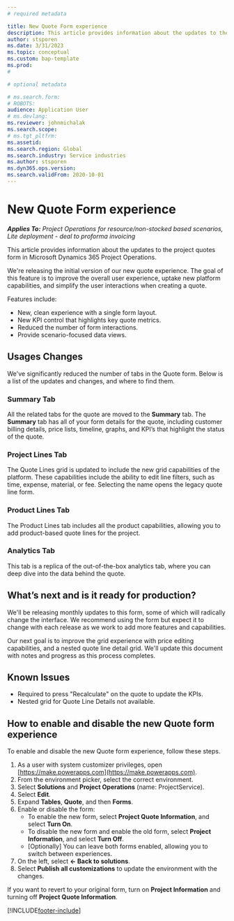 ```yaml
---
# required metadata

title: New Quote Form experience
description: This article provides information about the updates to the project quotes form in Microsoft Dynamics 365 Project Operations.
author: stsporen
ms.date: 3/31/2023
ms.topic: conceptual
ms.custom: bap-template
ms.prod: 
#

# optional metadata

# ms.search.form: 
# ROBOTS: 
audience: Application User
# ms.devlang: 
ms.reviewer: johnmichalak
ms.search.scope: 
# ms.tgt_pltfrm:  
ms.assetid: 
ms.search.region: Global
ms.search.industry: Service industries
ms.author: stsporen
ms.dyn365.ops.version: 
ms.search.validFrom: 2020-10-01
---
```

# New Quote Form experience

_**Applies To:** Project Operations for resource/non-stocked based scenarios, Lite deployment - deal to proforma invoicing_

This article provides information about the updates to the project quotes form in Microsoft Dynamics 365 Project Operations.

We're releasing the initial version of our new quote experience. The goal of this feature is to improve the overall user experience, uptake new platform capabilities, and simplify the user interactions when creating a quote. 

Features include:
- New, clean experience with a single form layout.
- New KPI control that highlights key quote metrics.
- Reduced the number of form interactions. 
- Provide scenario-focused data views.

## Usages Changes
We've significantly reduced the number of tabs in the Quote form. Below is a list of the updates and changes, and where to find them.

### Summary Tab
All the related tabs for the quote are moved to the **Summary** tab. The **Summary** tab has all of your form details for the quote, including customer billing details, price lists, timeline, graphs, and KPI’s that highlight the status of the quote.

### Project Lines Tab
The Quote Lines grid is updated to include the new grid capabilities of the platform. These capabilities include the ability to edit line filters, such as time, expense, material, or fee. Selecting the name opens the legacy quote line form.

### Product Lines Tab
The Product Lines tab includes all the product capabilities, allowing you to add product-based quote lines for the project.

### Analytics Tab
This tab is a replica of the out-of-the-box analytics tab, where you can deep dive into the data behind the quote.


## What’s next and is it ready for production?
We'll be releasing monthly updates to this form, some of which will radically change the interface. We recommend using the form but expect it to change with each release as we work to add more features and capabilities.

Our next goal is to improve the grid experience with price editing capabilities, and a nested quote line detail grid.
We'll update this document with notes and progress as this process completes.

## Known Issues
- Required to press "Recalculate" on the quote to update the KPIs.
- Nested grid for Quote Line Details not available.

## How to enable and disable the new Quote form experience

To enable and disable the new Quote form experience, follow these steps.

1. As a user with system customizer privileges, open [https://make.powerapps.com](https://make.powerapps.com).
1. From the environment picker, select the correct environment.
1. Select **Solutions** and **Project Operations** (name: ProjectService).
1. Select **Edit**.
1. Expand **Tables**, **Quote**, and then **Forms**.
1. Enable or disable the form:
   - To enable the new form, select **Project Quote Information**, and select **Turn On**. 
   - To disable the new form and enable the old form, select **Project Information**, and select **Turn Off**.
   - [Optionally] You can leave both forms enabled, allowing you to switch between experiences.
1. On the left, select **<- Back to solutions**.
1. Select **Publish all customizations** to update the environment with the changes.

If you want to revert to your original form, turn on **Project Information** and turning off **Project Quote Information**.

[!INCLUDE[footer-include](../includes/footer-banner.md)]

